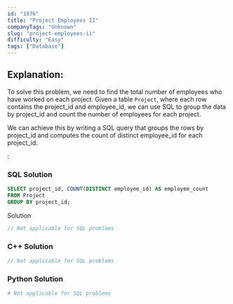 ```yaml
---
id: "1076"
title: "Project Employees II"
companyTags: "Unknown"
slug: "project-employees-ii"
difficulty: "Easy"
tags: ["Database"]
---
```


## Explanation:

To solve this problem, we need to find the total number of employees who have worked on each project. Given a table `Project`, where each row contains the project_id and employee_id, we can use SQL to group the data by project_id and count the number of employees for each project.

We can achieve this by writing a SQL query that groups the rows by project_id and computes the count of distinct employee_id for each project_id.

:

### SQL Solution

```sql
SELECT project_id, COUNT(DISTINCT employee_id) AS employee_count
FROM Project
GROUP BY project_id;
```
 Solution

```java
// Not applicable for SQL problems
```

### C++ Solution

```cpp
// Not applicable for SQL problems
```

### Python Solution

```python
# Not applicable for SQL problems
```